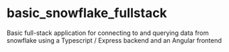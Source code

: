# basic_snowflake_fullstack
Basic full-stack application for connecting to and querying data from snowflake using a Typescript / Express backend and an Angular frontend
